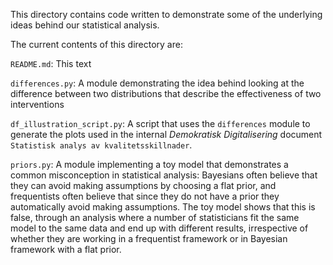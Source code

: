 This directory contains code written to demonstrate some of the underlying ideas behind our statistical analysis.

The current contents of this directory are:

`README.md`: This text

`differences.py`: A module demonstrating the idea behind looking at the difference between two distributions that describe the effectiveness of two interventions

`df_illustration_script.py`: A script that uses the `differences` module to generate the plots used in the internal _Demokratisk Digitalisering_ document `Statistisk analys
av kvalitetsskillnader`.

`priors.py`: A module implementing a toy model that demonstrates a common misconception in statistical analysis: Bayesians often believe that they can avoid making assumptions by choosing a flat prior, and frequentists often believe that since they do not have a prior they automatically avoid making assumptions. The toy model shows that this is false, through an analysis where a number of statisticians fit the same model to the same data and end up with different results, irrespective of whether they are working in a frequentist framework or in Bayesian framework with a flat prior.
